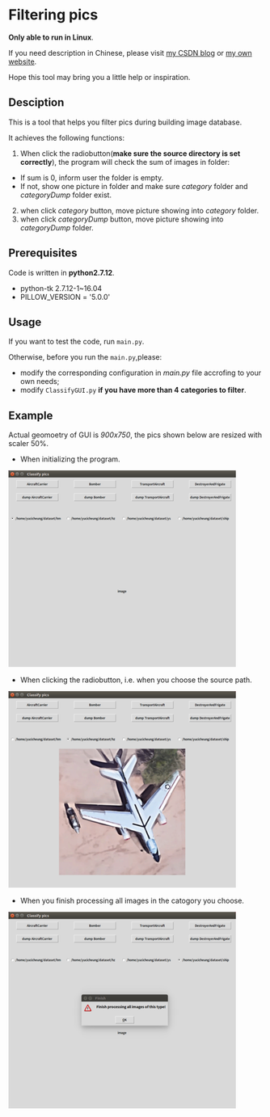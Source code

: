 # Filtering pics
**Only able to run in Linux**.

If you need description in Chinese, please visit [my CSDN blog](https://blog.csdn.net/yucicheung/article/details/79905579) or [my own website](http://yucicheung.me/2018/04/11/%E5%BB%BA%E5%BA%93%E6%97%B6%E5%B8%AE%E5%8A%A9%E7%AD%9B%E9%80%89%E5%9B%BE%E7%89%87%E7%9A%84GUI%E5%B0%8F%E5%B7%A5%E5%85%B7-python-tkinter/).

Hope this tool may bring you a little help or inspiration.

## Desciption

This is a tool that helps you filter pics during building image database.

It achieves the following functions:
1. When click the radiobutton(**make sure the source directory is set correctly**), the program will check the sum of images in folder:
  - If sum is 0, inform user the folder is empty.
  - If not, show one picture in folder and make sure *category* folder and *categoryDump* folder exist.
2. when click *category* button, move picture showing into *category* folder.
3. when click *categoryDump* button, move picture showing into *categoryDump* folder.

## Prerequisites

Code is written in **python2.7.12**.
- python-tk 2.7.12-1~16.04
- PILLOW_VERSION = '5.0.0'

## Usage

If you want to test the code, run `main.py`.

Otherwise, before you run the `main.py`,please:
- modify the corresponding configuration in *main.py* file accrofing to your own needs;
- modify `ClassifyGUI.py` **if you have more than 4 categories to filter**.


## Example

Actual geomoetry of GUI is *900x750*, the pics shown below are resized with scaler 50%.

- When initializing the program.

![Initialization](Img/initialization.png)

- When clicking the radiobutton, i.e. when you choose the source path.

![clickRadioButton](Img/clickRadioButton.png)

- When you finish processing all images in the catogory you choose.

![doneProcessing](Img/doneProcessing.png)

